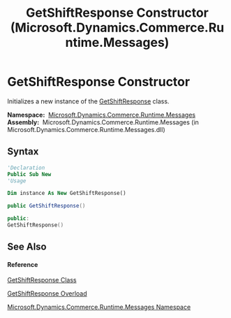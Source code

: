 ﻿---
title: GetShiftResponse Constructor  (Microsoft.Dynamics.Commerce.Runtime.Messages)
TOCTitle: GetShiftResponse Constructor
ms:assetid: M:Microsoft.Dynamics.Commerce.Runtime.Messages.GetShiftResponse.#ctor
ms:mtpsurl: https://technet.microsoft.com/en-us/library/microsoft.dynamics.commerce.runtime.messages.getshiftresponse.getshiftresponse(v=AX.60)
ms:contentKeyID: 62208898
ms.date: 05/18/2015
mtps_version: v=AX.60
dev_langs:
- vb
- csharp
- c++
---

# GetShiftResponse Constructor

Initializes a new instance of the [GetShiftResponse](getshiftresponse-class-microsoft-dynamics-commerce-runtime-messages.md) class.

**Namespace:**  [Microsoft.Dynamics.Commerce.Runtime.Messages](microsoft-dynamics-commerce-runtime-messages-namespace.md)  
**Assembly:**  Microsoft.Dynamics.Commerce.Runtime.Messages (in Microsoft.Dynamics.Commerce.Runtime.Messages.dll)

## Syntax

``` vb
'Declaration
Public Sub New
'Usage

Dim instance As New GetShiftResponse()
```

``` csharp
public GetShiftResponse()
```

``` c++
public:
GetShiftResponse()
```

## See Also

#### Reference

[GetShiftResponse Class](getshiftresponse-class-microsoft-dynamics-commerce-runtime-messages.md)

[GetShiftResponse Overload](getshiftresponse-constructor-microsoft-dynamics-commerce-runtime-messages.md)

[Microsoft.Dynamics.Commerce.Runtime.Messages Namespace](microsoft-dynamics-commerce-runtime-messages-namespace.md)

